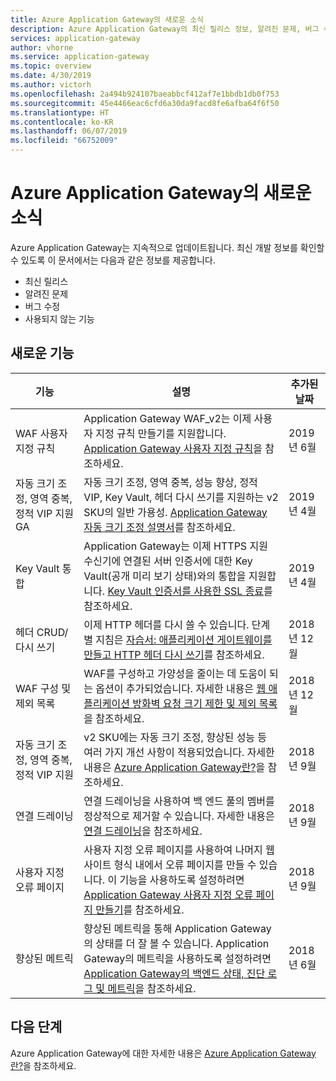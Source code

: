 ```yaml
---
title: Azure Application Gateway의 새로운 소식
description: Azure Application Gateway의 최신 릴리스 정보, 알려진 문제, 버그 수정, 사용되지 않는 기능, 예정된 변경 내용 등 새로운 소식을 알아봅니다.
services: application-gateway
author: vhorne
ms.service: application-gateway
ms.topic: overview
ms.date: 4/30/2019
ms.author: victorh
ms.openlocfilehash: 2a494b924107baeabbcf412af7e1bbdb1db0f753
ms.sourcegitcommit: 45e4466eac6cfd6a30da9facd8fe6afba64f6f50
ms.translationtype: HT
ms.contentlocale: ko-KR
ms.lasthandoff: 06/07/2019
ms.locfileid: "66752009"
---
```

# <a name="whats-new-in-azure-application-gateway"></a>Azure Application Gateway의 새로운 소식

Azure Application Gateway는 지속적으로 업데이트됩니다. 최신 개발 정보를 확인할 수 있도록 이 문서에서는 다음과 같은 정보를 제공합니다.

- 최신 릴리스
- 알려진 문제
- 버그 수정
- 사용되지 않는 기능

## <a name="new-features"></a>새로운 기능

|기능  |설명  |추가된 날짜  |
|---------|---------|---------|
|WAF 사용자 지정 규칙 |Application Gateway WAF_v2는 이제 사용자 지정 규칙 만들기를 지원합니다. [Application Gateway 사용자 지정 규칙](custom-waf-rules-overview.md)을 참조하세요. |2019년 6월 |
|자동 크기 조정, 영역 중복, 정적 VIP 지원 GA |자동 크기 조정, 영역 중복, 성능 향상, 정적 VIP, Key Vault, 헤더 다시 쓰기를 지원하는 v2 SKU의 일반 가용성. [Application Gateway 자동 크기 조정 설명서](application-gateway-autoscaling-zone-redundant.md)를 참조하세요. |2019년 4월 |
|Key Vault 통합 |Application Gateway는 이제 HTTPS 지원 수신기에 연결된 서버 인증서에 대한 Key Vault(공개 미리 보기 상태)와의 통합을 지원합니다. [Key Vault 인증서를 사용한 SSL 종료](key-vault-certs.md)를 참조하세요. |2019년 4월 |
|헤더 CRUD/다시 쓰기     |이제 HTTP 헤더를 다시 쓸 수 있습니다. 단계별 지침은 [자습서: 애플리케이션 게이트웨이를 만들고 HTTP 헤더 다시 쓰기](tutorial-http-header-rewrite-powershell.md)를 참조하세요.|2018년 12월|
|WAF 구성 및 제외 목록     |WAF를 구성하고 가양성을 줄이는 데 도움이 되는 옵션이 추가되었습니다. 자세한 내용은 [웹 애플리케이션 방화벽 요청 크기 제한 및 제외 목록](application-gateway-waf-configuration.md)을 참조하세요.|2018년 12월|
|자동 크기 조정, 영역 중복, 정적 VIP 지원      |v2 SKU에는 자동 크기 조정, 향상된 성능 등 여러 가지 개선 사항이 적용되었습니다. 자세한 내용은 [Azure Application Gateway란?](overview.md)을 참조하세요.|2018년 9월|
|연결 드레이닝     |연결 드레이닝을 사용하여 백 엔드 풀의 멤버를 정상적으로 제거할 수 있습니다. 자세한 내용은 [연결 드레이닝](overview.md#connection-draining)을 참조하세요.|2018년 9월|
|사용자 지정 오류 페이지     |사용자 지정 오류 페이지를 사용하여 나머지 웹 사이트 형식 내에서 오류 페이지를 만들 수 있습니다. 이 기능을 사용하도록 설정하려면 [Application Gateway 사용자 지정 오류 페이지 만들기](custom-error.md)를 참조하세요.|2018년 9월|
|향상된 메트릭     |향상된 메트릭을 통해 Application Gateway의 상태를 더 잘 볼 수 있습니다. Application Gateway의 메트릭을 사용하도록 설정하려면 [Application Gateway의 백엔드 상태, 진단 로그 및 메트릭](application-gateway-diagnostics.md)을 참조하세요.|2018년 6월|

## <a name="next-steps"></a>다음 단계

Azure Application Gateway에 대한 자세한 내용은 [Azure Application Gateway란?](overview.md)을 참조하세요.
